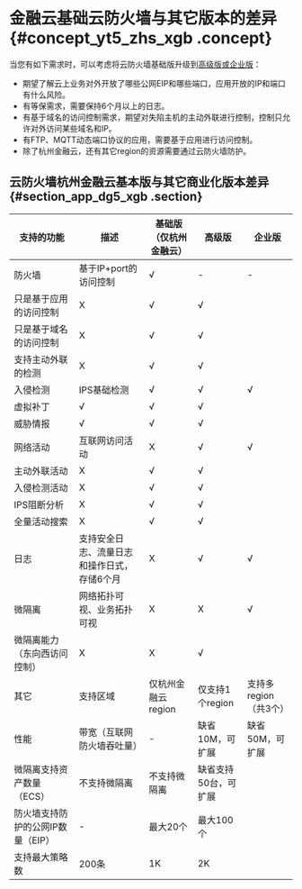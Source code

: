# 金融云基础云防火墙与其它版本的差异 {#concept_yt5_zhs_xgb .concept}

当您有如下需求时，可以考虑将云防火墙基础版升级到[高级版或企业版](../../../../../cn.zh-CN/产品简介/功能特性.md#)：

-   期望了解云上业务对外开放了哪些公网EIP和哪些端口，应用开放的IP和端口有什么风险。
-   有等保需求，需要保持6个月以上的日志。
-   有基于域名的访问控制需求，期望对失陷主机的主动外联进行控制，控制只允许对外访问某些域名和IP。
-   有FTP、MQTT动态端口协议的应用，需要基于应用进行访问控制。
-   除了杭州金融云，还有其它region的资源需要通过云防火墙防护。

## 云防火墙杭州金融云基本版与其它商业化版本差异 {#section_app_dg5_xgb .section}

|支持的功能|描述|基础版（仅杭州金融云）|高级版|企业版|
|-----|--|-----------|---|---|
|防火墙|基于IP+port的访问控制|√|-|-|
|只是基于应用的访问控制|X|√|√|
|只是基于域名的访问控制|X|√|√|
|支持主动外联的检测|X|√|√|
|入侵检测|IPS基础检测|√|√|√|
|虚拟补丁|√|√|√|
|威胁情报|√|√|√|
|网络活动|互联网访问活动|X|√|√|
|主动外联活动|X|√|√|
|入侵检测活动|X|√|√|
|IPS阻断分析|X|√|√|
|全量活动搜索|X|√|√|
|日志|支持安全日志、流量日志和操作日式，存储6个月|X|√|√|
|微隔离|网络拓扑可视、业务拓扑可视|X|X|√|
|微隔离能力（东向西访问控制）|X|X|√|
|其它|支持区域|仅杭州金融云region|仅支持1个region|支持多region（共3个）|
|性能|带宽（互联网防火墙吞吐量）|-|缺省10M，可扩展|缺省50M，可扩展|
|微隔离支持资产数量（ECS）|不支持微隔离|不支持微隔离|缺省支持50台，可扩展|
|防火墙支持防护的公网IP数量（EIP）|-|最大20个|最大100个|
|支持最大策略数|200条|1K|2K|

